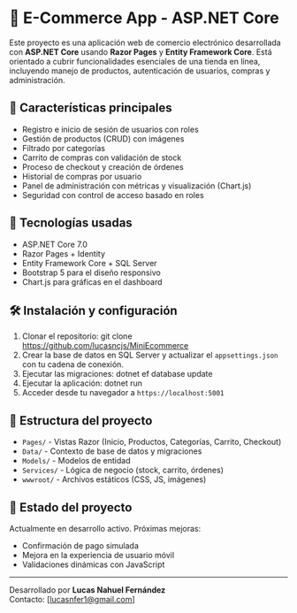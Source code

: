 # 🛒 E-Commerce App - ASP.NET Core

Este proyecto es una aplicación web de comercio electrónico desarrollada con **ASP.NET Core** usando **Razor Pages** y **Entity Framework Core**. Está orientado a cubrir funcionalidades esenciales de una tienda en línea, incluyendo manejo de productos, autenticación de usuarios, compras y administración.

## 🚀 Características principales

- Registro e inicio de sesión de usuarios con roles
- Gestión de productos (CRUD) con imágenes
- Filtrado por categorías
- Carrito de compras con validación de stock
- Proceso de checkout y creación de órdenes
- Historial de compras por usuario
- Panel de administración con métricas y visualización (Chart.js)
- Seguridad con control de acceso basado en roles

## 🧱 Tecnologías usadas

- ASP.NET Core 7.0
- Razor Pages + Identity
- Entity Framework Core + SQL Server
- Bootstrap 5 para el diseño responsivo
- Chart.js para gráficas en el dashboard

## 🛠️ Instalación y configuración

1. Clonar el repositorio:
git clone https://github.com/lucasncjs/MiniEcommerce
3. Crear la base de datos en SQL Server y actualizar el `appsettings.json` con tu cadena de conexión.
4. Ejecutar las migraciones:
dotnet ef database update
5. Ejecutar la aplicación:
dotnet run
6. Acceder desde tu navegador a `https://localhost:5001`

## 📁 Estructura del proyecto

- `Pages/` - Vistas Razor (Inicio, Productos, Categorías, Carrito, Checkout)
- `Data/` - Contexto de base de datos y migraciones
- `Models/` - Modelos de entidad
- `Services/` - Lógica de negocio (stock, carrito, órdenes)
- `wwwroot/` - Archivos estáticos (CSS, JS, imágenes)

## 📝 Estado del proyecto

Actualmente en desarrollo activo. Próximas mejoras:
- Confirmación de pago simulada
- Mejora en la experiencia de usuario móvil
- Validaciones dinámicas con JavaScript

---

Desarrollado por **Lucas Nahuel Fernández**  
Contacto: [lucasnfer1@gmail.com]
